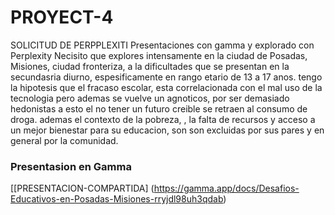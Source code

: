 # PROYECT-4
SOLICITUD DE PERPPLEXITI
Presentaciones con gamma y explorado con Perplexity 
Necisito que explores intensamente en la ciudad de Posadas, Misiones, ciudad fronteriza, a la dificultades que se presentan en la secundasria diurno, espesificamente en rango etario de 13 a 17 anos. tengo la hipotesis que el fracaso escolar, esta correlacionada con el mal uso de la tecnologia pero ademas se vuelve un agnoticos, por ser demasiado hedonistas a esto el no tener un futuro creible se retraen al consumo de droga. ademas el contexto de la pobreza, , la falta de recursos y acceso a un mejor bienestar para su educacion, son son excluidas por sus pares y en general por la comunidad.
### Presentasion en Gamma 
[[PRESENTACION-COMPARTIDA] (https://gamma.app/docs/Desafios-Educativos-en-Posadas-Misiones-rryjdl98uh3qdab)
